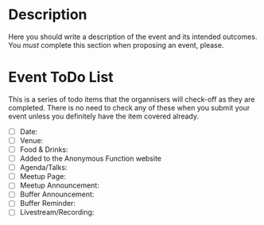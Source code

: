 # Description
Here you should write a description of the event and its intended outcomes. You _must_ complete this section when proposing an event, please.

# Event ToDo List
This is a series of todo items that the organnisers will check-off as they are completed. There is no need to check any of these when you submit your event unless you definitely have the item covered already.

- [ ] Date: 
- [ ] Venue: 
- [ ] Food & Drinks:
- [ ] Added to the Anonymous Function website
- [ ] Agenda/Talks:
- [ ] Meetup Page:
- [ ] Meetup Announcement:
- [ ] Buffer Announcement: 
- [ ] Buffer Reminder:
- [ ] Livestream/Recording:
